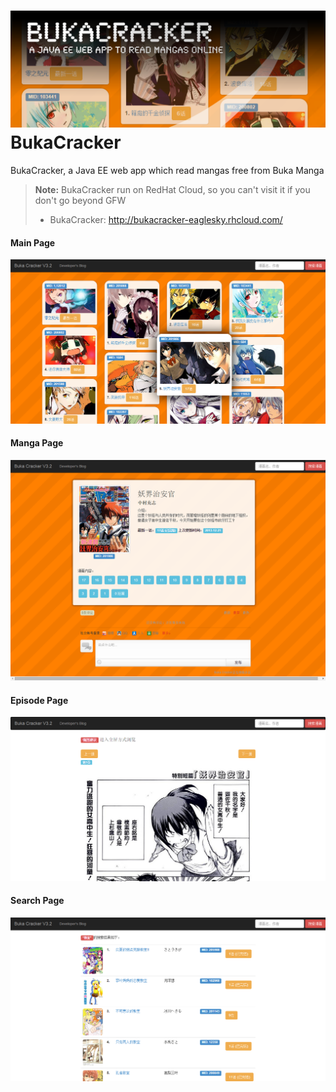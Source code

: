 ![BukaCracker](/images/banner)
BukaCracker
=======================
BukaCracker, a Java EE web app which read mangas free from Buka Manga
> **Note:** BukaCracker run on RedHat Cloud, so you can't visit it if you don't go beyond GFW
> - BukaCracker: http://bukacracker-eaglesky.rhcloud.com/

#### Main Page
![BukaCracker](/images/BukaCracker.png)

#### Manga Page
![BukaCracker](/images/BukaCracker2.png)

#### Episode Page
![BukaCracker](/images/BukaCracker3.png)

#### Search Page
![BukaCracker](/images/BukaCracker4.png)
